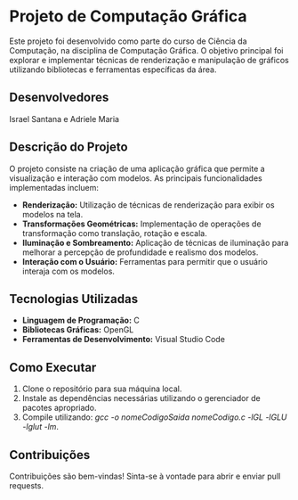 # Projeto de Computação Gráfica

Este projeto foi desenvolvido como parte do curso de Ciência da Computação, na disciplina de Computação Gráfica. O objetivo principal foi explorar e implementar técnicas de renderização e manipulação de gráficos utilizando bibliotecas e ferramentas específicas da área.

## Desenvolvedores
Israel Santana e Adriele Maria

## Descrição do Projeto

O projeto consiste na criação de uma aplicação gráfica que permite a visualização e interação com modelos. As principais funcionalidades implementadas incluem:

- **Renderização:** Utilização de técnicas de renderização para exibir os modelos na tela.
- **Transformações Geométricas:** Implementação de operações de transformação como translação, rotação e escala.
- **Iluminação e Sombreamento:** Aplicação de técnicas de iluminação para melhorar a percepção de profundidade e realismo dos modelos.
- **Interação com o Usuário:** Ferramentas para permitir que o usuário interaja com os modelos.
## Tecnologias Utilizadas

- **Linguagem de Programação:** C
- **Bibliotecas Gráficas:** OpenGL
- **Ferramentas de Desenvolvimento:** Visual Studio Code

## Como Executar

1. Clone o repositório para sua máquina local.
2. Instale as dependências necessárias utilizando o gerenciador de pacotes apropriado.
3. Compile utilizando: *gcc -o nomeCodigoSaida nomeCodigo.c -lGL -lGLU -lglut -lm*.

## Contribuições

Contribuições são bem-vindas! Sinta-se à vontade para abrir e enviar pull requests.